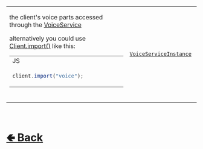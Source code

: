 <table>
<tr><td>

the client's voice parts accessed through the [VoiceService](https://github.com/paishee/noscord.js/wiki/VoiceService) 

alternatively you could use [Client.import()](https://github.com/paishee/noscord.js/wiki/Client.import()) like this:
<table>

<tr><td> JS </td></tr>
<tr><td>

```js
client.import("voice");            
```


</tr></td>
</table>
<br>

</td><td> 

[`VoiceServiceInstance`](https://github.com/paishee/noscord.js/wiki/VoiceService)

</td><td>

- [src / Client / index.js](https://github.com/paishee/noscord.js/blob/main/src/Client/index.js)
- [src / Services / VoiceService](https://github.com/paishee/noscord.js/tree/main/src/Services/VoiceService)

</td></tr>

</table>

<br> <h1> [🢀 Back](https://github.com/paishee/noscord.js/wiki/Client-Elements) </h1>